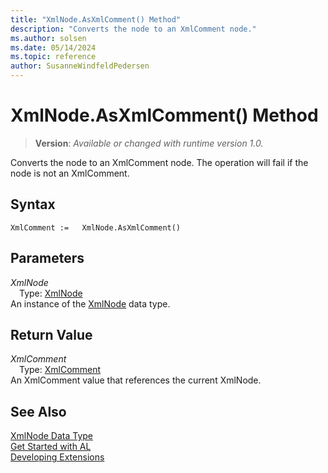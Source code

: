 ```yaml
---
title: "XmlNode.AsXmlComment() Method"
description: "Converts the node to an XmlComment node."
ms.author: solsen
ms.date: 05/14/2024
ms.topic: reference
author: SusanneWindfeldPedersen
---
```

[//]: # (START>DO_NOT_EDIT)
[//]: # (IMPORTANT:Do not edit any of the content between here and the END>DO_NOT_EDIT.)
[//]: # (Any modifications should be made in the .xml files in the ModernDev repo.)
# XmlNode.AsXmlComment() Method
> **Version**: _Available or changed with runtime version 1.0._

Converts the node to an XmlComment node. The operation will fail if the node is not an XmlComment.


## Syntax
```AL
XmlComment :=   XmlNode.AsXmlComment()
```
## Parameters
*XmlNode*  
&emsp;Type: [XmlNode](xmlnode-data-type.md)  
An instance of the [XmlNode](xmlnode-data-type.md) data type.  

## Return Value
*XmlComment*  
&emsp;Type: [XmlComment](../xmlcomment/xmlcomment-data-type.md)  
An XmlComment value that references the current XmlNode.


[//]: # (IMPORTANT: END>DO_NOT_EDIT)
## See Also
[XmlNode Data Type](xmlnode-data-type.md)  
[Get Started with AL](../../devenv-get-started.md)  
[Developing Extensions](../../devenv-dev-overview.md)